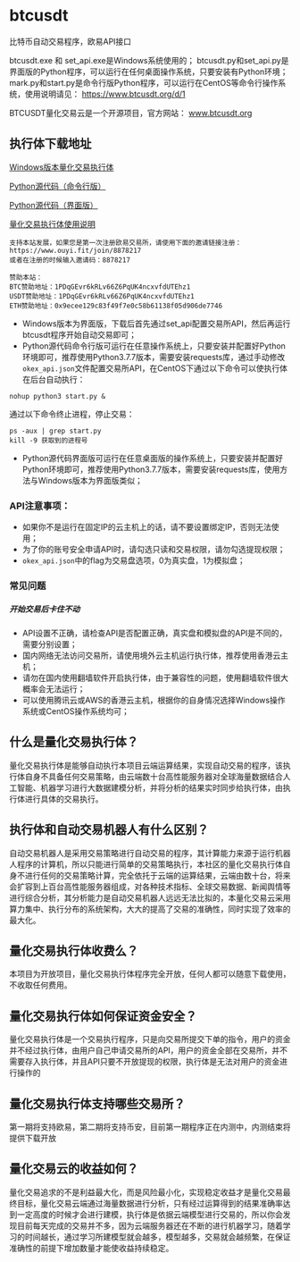 # btcusdt
比特币自动交易程序，欧易API接口

btcusdt.exe 和 set_api.exe是Windows系统使用的；
btcusdt.py和set_api.py是界面版的Python程序，可以运行在任何桌面操作系统，只要安装有Python环境；
mark.py和start.py是命令行版Python程序，可以运行在CentOS等命令行操作系统，使用说明请见：
https://www.btcusdt.org/d/1

BTCUSDT量化交易云是一个开源项目，官方网站：
www.btcusdt.org

## 执行体下载地址
[Windows版本量化交易执行体](http://img.btcusdt.org/tool/btcusdt_win.zip)

[Python源代码（命令行版）](http://img.btcusdt.org/tool/btcusdt_python.zip)

[Python源代码（界面版）](http://img.btcusdt.org/tool/btcusdt_python_ui.zip)

[量化交易执行体使用说明](https://www.btcusdt.org/d/522)

```
支持本站发展，如果您是第一次注册欧易交易所，请使用下面的邀请链接注册：
https://www.ouyi.fit/join/8878217
或者在注册的时候输入邀请码：8878217
```
```
赞助本站：
BTC赞助地址：1PDqGEvr6kRLv66Z6PqUK4ncxvfdUTEhz1
USDT赞助地址：1PDqGEvr6kRLv66Z6PqUK4ncxvfdUTEhz1
ETH赞助地址：0x9ecee129c83f49f7e0c58b61138f05d906de7746
```
- Windows版本为界面版，下载后首先通过set_api配置交易所API，然后再运行btcusdt程序开始自动交易即可；
- Python源代码命令行版可运行在任意操作系统上，只要安装并配置好Python环境即可，推荐使用Python3.7.7版本，需要安装requests库，通过手动修改`okex_api.json`文件配置交易所API，在CentOS下通过以下命令可以使执行体在后台自动执行：
```
nohup python3 start.py &
```
通过以下命令终止进程，停止交易：
```
ps -aux | grep start.py
kill -9 获取到的进程号
```
- Python源代码界面版可运行在任意桌面版的操作系统上，只要安装并配置好Python环境即可，推荐使用Python3.7.7版本，需要安装requests库，使用方法与Windows版本为界面版类似；

### API注意事项：

- 如果你不是运行在固定IP的云主机上的话，请不要设置绑定IP，否则无法使用；
- 为了你的账号安全申请API时，请勾选只读和交易权限，请勿勾选提现权限；
- `okex_api.json`中的flag为交易盘选项，0为真实盘，1为模拟盘；

### 常见问题
##### 开始交易后卡住不动

- API设置不正确，请检查API是否配置正确，真实盘和模拟盘的API是不同的，需要分别设置；
- 国内网络无法访问交易所，请使用境外云主机运行执行体，推荐使用香港云主机；
- 请勿在国内使用翻墙软件开启执行体，由于兼容性的问题，使用翻墙软件很大概率会无法运行；
- 可以使用腾讯云或AWS的香港云主机，根据你的自身情况选择Windows操作系统或CentOS操作系统均可；

## 什么是量化交易执行体？
量化交易执行体是能够自动执行本项目云端运算结果，实现自动交易的程序，该执行体自身不具备任何交易策略，由云端数十台高性能服务器对全球海量数据结合人工智能、机器学习进行大数据建模分析，并将分析的结果实时同步给执行体，由执行体进行具体的交易执行。

## 执行体和自动交易机器人有什么区别？
自动交易机器人是采用交易策略进行自动交易的程序，其计算能力来源于运行机器人程序的计算机，所以只能进行简单的交易策略执行，本社区的量化交易执行体自身不进行任何的交易策略计算，完全依托于云端的运算结果，云端由数十台，将来会扩容到上百台高性能服务器组成，对各种技术指标、全球交易数据、新闻舆情等进行综合分析，其分析能力是自动交易机器人远远无法比拟的，本量化交易云采用算力集中、执行分布的系统架构，大大的提高了交易的准确性，同时实现了效率的最大化。

## 量化交易执行体收费么？
本项目为开放项目，量化交易执行体程序完全开放，任何人都可以随意下载使用，不收取任何费用。

## 量化交易执行体如何保证资金安全？
量化交易执行体是一个交易执行程序，只是向交易所提交下单的指令，用户的资金并不经过执行体，由用户自己申请交易所的API，用户的资金全部在交易所，并不需要存入执行体，并且API只要不开放提现的权限，执行体是无法对用户的资金进行操作的

## 量化交易执行体支持哪些交易所？
第一期将支持欧易，第二期将支持币安，目前第一期程序正在内测中，内测结束将提供下载开放

## 量化交易云的收益如何？
量化交易追求的不是利益最大化，而是风险最小化，实现稳定收益才是量化交易最终目标，量化交易云端通过海量数据进行分析，只有经过运算得到的结果准确率达到一定高度的时候才会进行建模，执行体是依据云端模型进行交易的，所以你会发现目前每天完成的交易并不多，因为云端服务器还在不断的进行机器学习，随着学习的时间越长，通过学习所建模型就会越多，模型越多，交易就会越频繁，在保证准确性的前提下增加数量才能使收益持续稳定。
